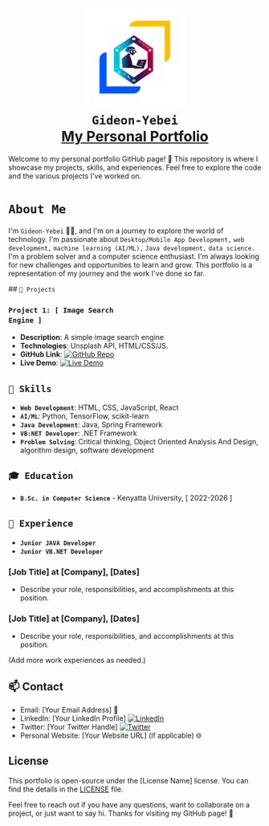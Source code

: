 <h1 align="center">
  <img src="https://github.com/Gideon-Yebei/Gideon-Yebei.github.io/blob/main/img/removebg-preview.png" width="200" alt="Gideon Yebei">
  <br>
  <code><B>Gideon-Yebei</B></code>
  <br/>
  <a href="#">My Personal Portfolio </a>
</h1>

<div>
  Welcome to my personal portfolio GitHub page! 🚀 This repository is where I showcase my projects, skills, and experiences. Feel free to explore the code and the various projects I've worked on.
</div>

## <h1><code>About Me</code></h1>
<p>
I'm <code>Gideon-Yebei</code> 👨‍💻, and I'm on a journey to explore the world of technology. 
I'm passionate about <code>Desktop/Mobile App Development,</code> <code>web development,</code> <code>machine learning (AI/ML),</code> <code>Java development,</code> <code>data science.</code>
<br/>
I'm a problem solver and a computer science enthusiast. I'm always looking for new challenges and opportunities to learn and grow. 
This portfolio is a representation of my journey and the work I've done so far.
</p>
## <code>🚀 Projects</code>

### <code>Project 1: [ Image Search Engine ]</code>

- **Description**: A simple image search engine
- **Technologies**: Unsplash API, HTML/CSS/JS.
- **GitHub Link**: [![GitHub Repo](https://img.shields.io/badge/GitHub-Repo-<COLOR>.svg)](https://github.com/Gideon-Yebei/IMAGE-SEARCH-ENGINE)
- **Live Demo**: [![Live Demo](https://img.shields.io/badge/Live-Demo-<COLOR>.svg)](https://image-search-engine-eight-mauve.vercel.app/)
<!--
### Project 2: [Project Name]

- **Description**: Briefly describe the project and its purpose.
- **Technologies**: List the technologies and tools used in this project.
- **GitHub Link**: [![GitHub Repo](https://img.shields.io/badge/GitHub-Repo-<COLOR>.svg)](GitHubRepoLink)
- **Live Demo**: [![Live Demo](https://img.shields.io/badge/Live-Demo-<COLOR>.svg)](LiveDemoLink)

(Add more projects as needed.)
-->

## <code>💼 Skills</code>
<!--
- List your technical skills, e.g., programming languages, frameworks, and tools.
- Mention any non-technical skills relevant to your field, such as project management or teamwork.
-->
- <code>**Web Development**</code>: HTML, CSS, JavaScript, React
- <code>**AI/ML**</code>: Python, TensorFlow, scikit-learn
- <code>**Java Development**</code>: Java, Spring Framework
- <code>**VB:NET Developer**</code>: .NET Framework
- <code>**Problem Solving**</code>: Critical thinking, Object Oriented Analysis And Design, algorithm design, software development

## <code>🎓 Education</code>
- <code>**B.Sc. in Computer Science**</code> - Kenyatta University, [ 2022-2026 ]

## <code>🌟 Experience</code>
- <code>**Junior JAVA Developer**</code>
- <code>**Junior VB.NET Developer**</code>

### [Job Title] at [Company], [Dates]

- Describe your role, responsibilities, and accomplishments at this position.

### [Job Title] at [Company], [Dates]

- Describe your role, responsibilities, and accomplishments at this position.

(Add more work experiences as needed.)

## 📫 Contact

- Email: [Your Email Address] 📧
- LinkedIn: [Your LinkedIn Profile] [![LinkedIn](https://img.shields.io/badge/LinkedIn-Profile-<COLOR>.svg)](LinkedInProfileLink)
- Twitter: [Your Twitter Handle] [![Twitter](https://img.shields.io/badge/Twitter-Handle-<COLOR>.svg)](TwitterHandleLink)
- Personal Website: [Your Website URL] (if applicable) 🌐

## License

This portfolio is open-source under the [License Name] license. You can find the details in the [LICENSE](LICENSE) file.

Feel free to reach out if you have any questions, want to collaborate on a project, or just want to say hi. Thanks for visiting my GitHub page! 🙌
